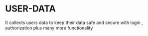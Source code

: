 # USER-DATA
It collects users data to keep their data safe and secure with login , authorization plus many more functionality

